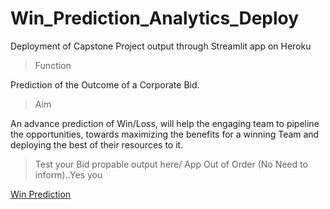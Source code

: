 # Win_Prediction_Analytics_Deploy
Deployment of Capstone Project output through Streamlit app  on Heroku

> Function

Prediction of the Outcome of a Corporate Bid.

> Aim 

 An advance prediction of Win/Loss, will help the engaging team to pipeline the opportunities, towards maximizing the benefits for a winning Team and
 deploying the best of their resources to it.

>Test your Bid propable output here/ App Out of Order (No Need to inform)..Yes you

[Win Prediction][1]


[1]:https://winprediction.herokuapp.com/   "Win Prediction"

